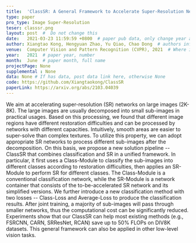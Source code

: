 ```yaml
---
title:  'ClassSR: A General Framework to Accelerate Super-Resolution Networks by Data Characteristic'  #  Paper title, covered by '
type: paper
pro_type: Image Super-Resolution
teser: classsr.png
layout: post  #  Do not change this
date:   2021-03-23 11:59:59 +0800  # paper pub data, only change year and month according to this format
author: Xiangtao Kong, Hengyuan Zhao, Yu Qiao, Chao Dong  # authors information
venue:  Computer Vision and Pattern Recognition (CVPR), 2021  # Where it be, ICCV and CVPR remove IEEE Conference on, 
year:   2021  # paper year, number
month:  June  # paper month, full name
projectPage: None
supplemental : None
data: None # If has data, post data link here, otherwise None
code: https://github.com/Xiangtaokong/ClassSR
paperLink: https://arxiv.org/abs/2103.04039
---
```


We aim at accelerating super-resolution (SR) networks on large images (2K-8K). The large images are usually decomposed into small sub-images in practical usages. Based on this processing, we found that different image regions have different restoration difficulties and can be processed by networks with different capacities. Intuitively, smooth areas are easier to super-solve than complex textures. To utilize this property, we can adopt appropriate SR networks to process different sub-images after the decomposition. On this basis, we propose a new solution pipeline -- ClassSR that combines classification and SR in a unified framework. In particular, it first uses a Class-Module to classify the sub-images into different classes according to restoration difficulties, then applies an SR-Module to perform SR for different classes. The Class-Module is a conventional classification network, while the SR-Module is a network container that consists of the to-be-accelerated SR network and its simplified versions. We further introduce a new classification method with two losses -- Class-Loss and Average-Loss to produce the classification results. After joint training, a majority of sub-images will pass through smaller networks, thus the computational cost can be significantly reduced. Experiments show that our ClassSR can help most existing methods (e.g., FSRCNN, CARN, SRResNet, RCAN) save up to 50% FLOPs on DIV8K datasets. This general framework can also be applied in other low-level vision tasks.
